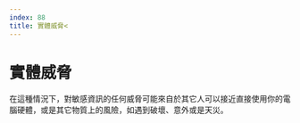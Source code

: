 ```yaml
---
index: 88
title: 實體威脅<
---
```

# 實體威脅

在這種情況下，對敏感資訊的任何威脅可能來自於其它人可以接近直接使用你的電腦硬體，或是其它物質上的風險，如遇到破壞、意外或是天災。 